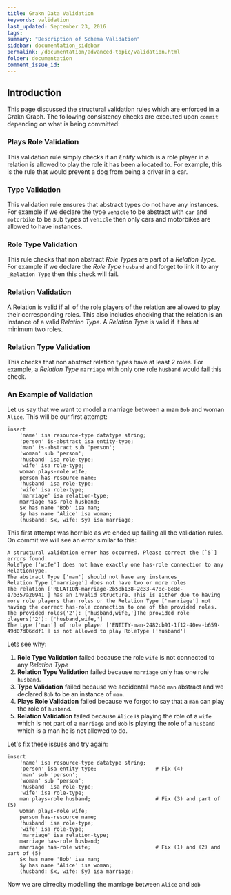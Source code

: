 ```yaml
---
title: Grakn Data Validation
keywords: validation
last_updated: September 23, 2016
tags: 
summary: "Description of Schema Validation"
sidebar: documentation_sidebar
permalink: /documentation/advanced-topic/validation.html
folder: documentation
comment_issue_id: 
---
```



## Introduction

This page discussed the structural validation rules which are enforced in a Grakn Graph. 
The following consistency checks are executed upon `commit` depending on what is being committed:

### Plays Role Validation 

This validation rule simply checks if an _Entity_ which is a role player in a relation is allowed to play the role it has been allocated to.
For example, this is the rule that would prevent a dog from being a driver in a car.

### Type Validation

This validation rule ensures that abstract types do not have any instances. 
For example if we declare the type `vehicle` to be abstract with `car` and `motorbike` to be sub types of `vehicle` then only cars and motorbikes are allowed to have instances. 

### Role Type Validation

This rule checks that non abstract _Role Types_ are part of a _Relation Type_.
For example if we declare the _Role Type_ `husband` and forget to link it to any `_Relation Type` then this check will fail.

### Relation Validation

A Relation is valid if all of the role players of the relation are allowed to play their corresponding roles. 
This also includes checking that the relation is an instance of a valid _Relation Type_. 
A _Relation Type_ is valid if it has at minimum two roles. 

### Relation Type Validation

This checks that non abstract relation types have at least 2 roles. 
For example, a _Relation Type_ `marriage` with only one role `husband` would fail this check.

### An Example of Validation

Let us say that we want to model a marriage between a man `Bob` and woman `Alice`.
This will be our first attempt:

    insert
        'name' isa resource-type datatype string;
        'person' is-abstract isa entity-type;
        'man' is-abstract sub 'person';
        'woman' sub 'person';
        'husband' isa role-type;
        'wife' isa role-type;
        woman plays-role wife;
        person has-resource name;
        'husband' isa role-type;
        'wife' isa role-type;
        'marriage' isa relation-type;
        marriage has-role husband;
        $x has name 'Bob' isa man;
        $y has name 'Alice' isa woman;
        (husband: $x, wife: $y) isa marriage;
        
This first attempt was horrible as we ended up failing all the validation rules.         
On commit we will see an error similar to this:

    A structural validation error has occurred. Please correct the [`5`] errors found.
    RoleType ['wife'] does not have exactly one has-role connection to any RelationType.
    The abstract Type ['man'] should not have any instances
    Relation Type ['marriage'] does not have two or more roles
    The relation ['RELATION-marriage-2b58b138-2c33-478c-8e8c-e7b357a20941'] has an invalid structure. This is either due to having more role players than roles or the Relation Type ['marriage'] not having the correct has-role connection to one of the provided roles. The provided roles('2'): ['husband,wife,']The provided role players('2'): ['husband,wife,']
    The type ['man'] of role player ['ENTITY-man-2482cb91-1f12-40ea-b659-49d07d06ddf1'] is not allowed to play RoleType ['husband']
    
Lets see why:

1. **Role Type Validation** failed because the role `wife` is not connected to any _Relation Type_
2. **Relation Type Validation** failed because `marriage` only has one role `husband`.
3. **Type Validation** failed because we accidental made `man` abstract and we declared `Bob` to be an instance of `man`.
4. **Plays Role Validation** failed because we forgot to say that a `man` can play the role of `husband`.
5. **Relation Validation** failed because `Alice` is playing the role of a `wife` which is not part of a `marriage` 
and `Bob` is playing the role of a `husband` which is a man he is not allowed to do.

Let's fix these issues and try again:

    insert
        'name' isa resource-type datatype string;
        'person' isa entity-type;                   # Fix (4)
        'man' sub 'person';
        'woman' sub 'person';
        'husband' isa role-type;
        'wife' isa role-type;
        man plays-role husband;                     # Fix (3) and part of (5)
        woman plays-role wife;
        person has-resource name;
        'husband' isa role-type;
        'wife' isa role-type;
        'marriage' isa relation-type;
        marriage has-role husband;
        marriage has-role wife;                     # Fix (1) and (2) and part of (5)
        $x has name 'Bob' isa man;
        $y has name 'Alice' isa woman;
        (husband: $x, wife: $y) isa marriage;

Now we are cirreclty modelling the marriage between `Alice` and `Bob`


